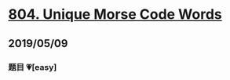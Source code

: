 # [804. Unique Morse Code Words](https://leetcode.com/problems/rotated-digits/)

## 2019/05/09

### 题目 💗[easy]

